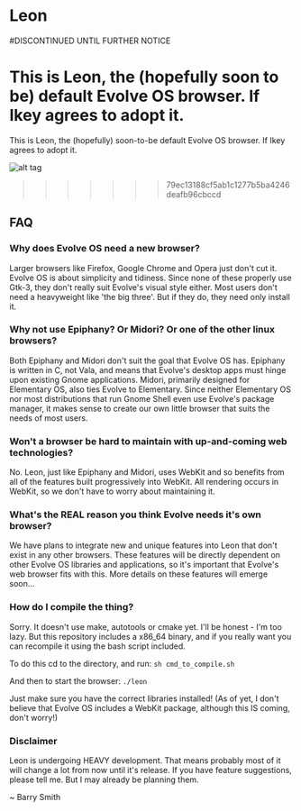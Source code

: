 Leon
====

#DISCONTINUED UNTIL FURTHER NOTICE

This is Leon, the (hopefully soon to be) default Evolve OS browser. If Ikey agrees to adopt it.
=======
This is Leon, the (hopefully) soon-to-be default Evolve OS browser. If Ikey agrees to adopt it.

![alt tag](https://raw.githubusercontent.com/evolve-os/browser/master/git-stuff/Screenshot%20from%202015-01-07%2021:03:30.png)
>>>>>>> 79ec13188cf5ab1c1277b5ba4246deafb96cbccd

## FAQ

### Why does Evolve OS need a new browser?

Larger browsers like Firefox, Google Chrome and Opera just don't cut it. Evolve OS is about simplicity and tidiness. Since none of these properly use Gtk-3, 
they don't really suit Evolve's visual style either. Most users don't need a heavyweight like 'the big three'. But if they do, they need only install it.

### Why not use Epiphany? Or Midori? Or one of the other linux browsers?

Both Epiphany and Midori don't suit the goal that Evolve OS has. Epiphany is written in C, not Vala, and means that Evolve's desktop apps must hinge upon 
existing Gnome applications. Midori, primarily designed for Elementary OS, also ties Evolve to Elementary. Since neither Elementary OS nor most distributions 
that run Gnome Shell even use Evolve's package manager, it makes sense to create our own little browser that suits the needs of most users.

### Won't a browser be hard to maintain with up-and-coming web technologies?

No. Leon, just like Epiphany and Midori, uses WebKit and so benefits from all of the features built progressively into WebKit. All rendering occurs in WebKit, 
so we don't have to worry about maintaining it.

### What's the REAL reason you think Evolve needs it's own browser?

We have plans to integrate new and unique features into Leon that don't exist in any other browsers. These features will be directly dependent on other Evolve 
OS libraries and applications, so it's important that Evolve's web browser fits with this. More details on these features will emerge soon...

### How do I compile the thing?

Sorry. It doesn't use make, autotools or cmake yet. I'll be honest - I'm too lazy. But this repository includes a x86_64 binary, and if you really want you can 
recompile it using the bash script included.

To do this cd to the directory, and run:
`sh cmd_to_compile.sh`

And then to start the browser:
`./leon`

Just make sure you have the correct libraries installed! (As of yet, I don't believe that Evolve OS includes a WebKit package, although this IS coming, don't 
worry!)

### Disclaimer

Leon is undergoing HEAVY development. That means probably most of it will change a lot from now until it's release. If you have feature suggestions, please tell me. But I may already be planning them.

~ Barry Smith
